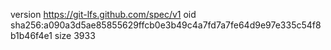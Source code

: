 version https://git-lfs.github.com/spec/v1
oid sha256:a090a3d5ae85855629ffcb0e3b49c4a7fd7a7fe64d9e97e335c54f8b1b46f4e1
size 3933

